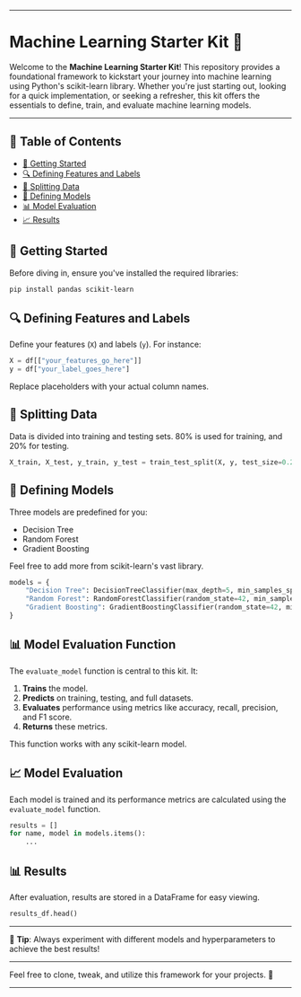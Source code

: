 
---

# Machine Learning Starter Kit 🚀

Welcome to the **Machine Learning Starter Kit**! This repository provides a foundational framework to kickstart your journey into machine learning using Python's scikit-learn library. Whether you're just starting out, looking for a quick implementation, or seeking a refresher, this kit offers the essentials to define, train, and evaluate machine learning models.

---

## 📌 Table of Contents

- [🚀 Getting Started](#getting-started)
- [🔍 Defining Features and Labels](#defining-features-and-labels)
- [🔪 Splitting Data](#splitting-data)
- [🤖 Defining Models](#defining-models)
- [📊 Model Evaluation](#model-evaluation)
- [📈 Results](#results)

## 🚀 Getting Started

Before diving in, ensure you've installed the required libraries:

```bash
pip install pandas scikit-learn
```

## 🔍 Defining Features and Labels

Define your features (`X`) and labels (`y`). For instance:

```python
X = df[["your_features_go_here"]]
y = df["your_label_goes_here"]
```

Replace placeholders with your actual column names.

## 🔪 Splitting Data

Data is divided into training and testing sets. 80% is used for training, and 20% for testing.

```python
X_train, X_test, y_train, y_test = train_test_split(X, y, test_size=0.2, random_state=42)
```

## 🤖 Defining Models

Three models are predefined for you:

- Decision Tree
- Random Forest
- Gradient Boosting

Feel free to add more from scikit-learn's vast library.

```python
models = {
    "Decision Tree": DecisionTreeClassifier(max_depth=5, min_samples_split=10, random_state=42),
    "Random Forest": RandomForestClassifier(random_state=42, min_samples_split=10, max_depth=5),
    "Gradient Boosting": GradientBoostingClassifier(random_state=42, min_samples_split=10, max_depth=5),
}
```

## 📊 Model Evaluation Function

The `evaluate_model` function is central to this kit. It:

1. **Trains** the model.
2. **Predicts** on training, testing, and full datasets.
3. **Evaluates** performance using metrics like accuracy, recall, precision, and F1 score.
4. **Returns** these metrics.

This function works with any scikit-learn model.

## 📈 Model Evaluation

Each model is trained and its performance metrics are calculated using the `evaluate_model` function.

```python
results = []
for name, model in models.items():
    ...
```

## 📊 Results

After evaluation, results are stored in a DataFrame for easy viewing.

```python
results_df.head()
```

---

📢 **Tip**: Always experiment with different models and hyperparameters to achieve the best results!

---

Feel free to clone, tweak, and utilize this framework for your projects. 🎉

--- 
